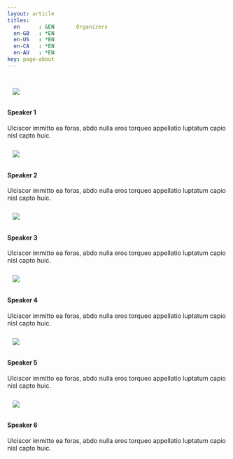 ```yaml
---
layout: article
titles:
  en      : &EN       Organizers
  en-GB   : *EN
  en-US   : *EN
  en-CA   : *EN
  en-AU   : *EN
key: page-about
---
```


<br>

<div class="grid-container">
  <div class="grid grid--p-3">
    <div class="cell cell--6">
      <div class="card">
        <div class="card__image" style="max-width: 33%; padding: 12px;">
          <img class="image image--sm" src="/assets/images/organizers/smiley.png"/>
        </div>
        <div class="card__content">
          <div class="card__header">
            <h4>Speaker 1</h4>
          </div>
          <div class="item__description">
            <p>Ulciscor immitto ea foras, abdo nulla eros torqueo appellatio luptatum capio nisl capto huic.</p>
          </div>
        </div>
      </div>
    </div>
    <div class="cell cell--6">
      <div class="card">
        <div class="card__image" style="max-width: 33%; padding: 12px;">
          <img class="image image--sm" src="/assets/images/organizers/smiley.png"/>
        </div>
        <div class="card__content">
          <div class="card__header">
            <h4>Speaker 2</h4>
          </div>
          <div class="item__description">
            <p>Ulciscor immitto ea foras, abdo nulla eros torqueo appellatio luptatum capio nisl capto huic.</p>
          </div>
        </div>
      </div>
    </div>
    <div class="cell cell--6">
      <div class="card">
        <div class="card__image" style="max-width: 33%; padding: 12px;">
          <img class="image image--sm" src="/assets/images/organizers/smiley.png"/>
        </div>
        <div class="card__content">
          <div class="card__header">
            <h4>Speaker 3</h4>
          </div>
          <div class="item__description">
            <p>Ulciscor immitto ea foras, abdo nulla eros torqueo appellatio luptatum capio nisl capto huic.</p>
          </div>
        </div>
      </div>
    </div>
    <div class="cell cell--6">
      <div class="card">
        <div class="card__image" style="max-width: 33%; padding: 12px;">
          <img class="image image--sm" src="/assets/images/organizers/smiley.png"/>
        </div>
        <div class="card__content">
          <div class="card__header">
            <h4>Speaker 4</h4>
          </div>
          <div class="item__description">
            <p>Ulciscor immitto ea foras, abdo nulla eros torqueo appellatio luptatum capio nisl capto huic.</p>
          </div>
        </div>
      </div>
    </div>
    <div class="cell cell--6">
      <div class="card">
        <div class="card__image" style="max-width: 33%; padding: 12px;">
          <img class="image image--sm" src="/assets/images/organizers/smiley.png"/>
        </div>
        <div class="card__content">
          <div class="card__header">
            <h4>Speaker 5</h4>
          </div>
          <div class="item__description">
            <p>Ulciscor immitto ea foras, abdo nulla eros torqueo appellatio luptatum capio nisl capto huic.</p>
          </div>
        </div>
      </div>
    </div>
    <div class="cell cell--6">
      <div class="card">
        <div class="card__image" style="max-width: 33%; padding: 12px;">
          <img class="image image--sm" src="/assets/images/organizers/smiley.png"/>
        </div>
        <div class="card__content">
          <div class="card__header">
            <h4>Speaker 6</h4>
          </div>
          <div class="item__description">
            <p>Ulciscor immitto ea foras, abdo nulla eros torqueo appellatio luptatum capio nisl capto huic.</p>
          </div>
        </div>
      </div>
    </div>
  <div>
</div>
